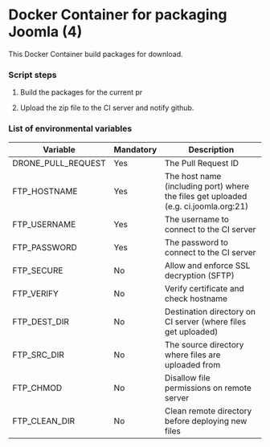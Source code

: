 # Docker Container for packaging Joomla (4)

This Docker Container build packages for download. 

### Script steps

1. Build the packages for the current pr

1. Upload the zip file to the CI server and notify github. 

### List of environmental variables

| Variable           | Mandatory | Description                                                                         |
|--------------------|-----------|-------------------------------------------------------------------------------------|
| DRONE_PULL_REQUEST | Yes       | The Pull Request ID                                                                 |
| FTP_HOSTNAME       | Yes       | The host name (including port) where the files get uploaded (e.g. ci.joomla.org:21) |
| FTP_USERNAME       | Yes       | The username to connect to the CI server                                            |
| FTP_PASSWORD       | Yes       | The password to connect to the CI server                                            |
| FTP_SECURE         | No        | Allow and enforce SSL decryption (SFTP)                                             |
| FTP_VERIFY         | No        | Verify certificate and check hostname                                               |
| FTP_DEST_DIR       | No        | Destination directory on CI server (where files get uploaded)                       |
| FTP_SRC_DIR        | No        | The source directory where files are uploaded from                                  |
| FTP_CHMOD          | No        | Disallow file permissions on remote server                                          |
| FTP_CLEAN_DIR      | No        | Clean remote directory before deploying new files                                   |
